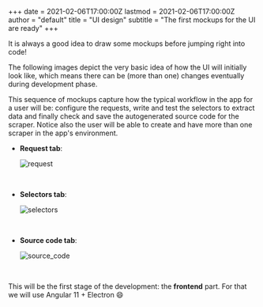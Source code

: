 +++
date = 2021-02-06T17:00:00Z
lastmod = 2021-02-06T17:00:00Z
author = "default"
title = "UI design"
subtitle = "The first mockups for the UI are ready"
+++

It is always a good idea to draw some mockups before jumping right into code!

The following images depict the very basic idea of how the UI will initially look like, which means there can be (more than one) changes eventually during development phase.

This sequence of mockups capture how the typical workflow in the app for a user will be: configure the requests, write and test the selectors to extract data and finally check and save the autogenerated source code for the scraper. Notice also the user will be able to create and have more than one scraper in the app's environment.

* **Request tab**:

    ![request](/img/request.png)

<br />

* **Selectors tab**:

    ![selectors](/img/selectors.png)

<br />

* **Source code tab**:

    ![source_code](/img/source_code.png)

<br />

This will be the first stage of the development: the **frontend** part. For that we will use Angular 11 + Electron :smile:
